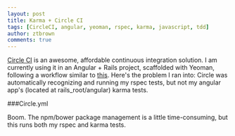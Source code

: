 ```yaml
---
layout: post
title: Karma + Circle CI
tags: [CircleCI, angular, yeoman, rspec, karma, javascript, tdd]
author: ztbrown
comments: true
---
```


[Circle CI](http://circleci.com) is an awesome, affordable continuous integration solution. I am currently using it in an Angular + Rails project, scaffolded with Yeoman, following a workflow similar to [this](http://jeff.konowit.ch/posts/yeoman-rails-angular/).
Here's the problem I ran into: Circle was automatically recognizing and running my rspec tests, but not my angular app's (located at rails_root/angular) karma tests.

<!-- #REST#BEGIN -->

###Circle.yml

Boom. The npm/bower package management is a little time-consuming, but this runs both my rspec and karma tests.

<script src="https://gist.github.com/ztbrown/7043015.js"></script>

<!-- #REST#END -->